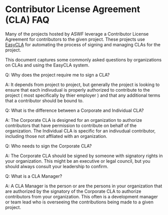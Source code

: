 # Contributor License Agreement (CLA) FAQ

Many of the projects hosted by ASWF leverage a Contributor License Agreement for contributors to the given project. These projects use [EasyCLA](https://lfcla.com/) for automating the process of signing and managing CLAs for the project. 

This document captures some commonly asked questions by organizations on CLAs and using the EasyCLA system.

Q: Why does the project require me to sign a CLA?

A: It depends from project to project, but generally the project is looking to ensure that each indivudual is properly authorized to contribute to the project ( most specifically by thier employer ) and that any additional terms that a contributor should be bound to.

Q: What is the difference between a Corporate and Individual CLA?

A: The Corporate CLA is designed for an organization to authorize contributors that have permission to contribute on behalf of the organization. The Individual CLA is specific for an indivudual contributor, including those not affliated with an organization.

Q: Who needs to sign the Corporate CLA?

A: The Corporate CLA should be signed by someone with signatory rights in your organization. This might be an executive or legal council, but you should always consult your leadership to confirm.

Q: What is a CLA Manager?

A: A CLA Manager is the person or are the persons in your organization that are authorized by the signatory of the Corporate CLA to authorize contributors from your organization. This often is a development manager or team lead who is overseeing the contributions being made to a given project.
